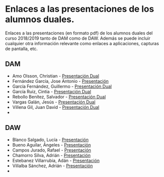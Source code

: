 # Enlaces a las presentaciones de los alumnos duales.

Enlaces a las presentaciones (en formato pdf) de los alumnos duales del curso 2018/2019 tanto de DAM como de DAW. Además se puede incluir cualquier otra información relevante como enlaces a aplicaciones, capturas de pantalla, etc.

## DAM

* Amo Olsson, Christian - [Presentación Dual](https://view.genial.ly/5c80f9d27a47dd56b8a4c5ee/presentacion-dual)
* Fernández García, Jose Antonio - [Presentación](https://github.com/joseanfernandez/presentacion-dual-fc)
* García Fernández, Guillermo - [Presentación Dual](https://github.com/GuillermoGarcia/presentacion-dual-2019)
* García Ruiz, Cintia - [Presentación Dual](https://view.genial.ly/5c84def0173b166bd5a7c03e/presentacion-dual)
* Rebollo Benítez, Salvador - [Presentación Dual](https://github.com/SalvaRebollo/Presentacion-Dual-DEKRA-Salvador-Rebollo-Benitez-2019) 
* Vargas Galán, Jesús - [Presentación Dual](https://view.genial.ly/5c7e509b7d15495764fb478e/presentacion-dual)
* Villena Gil, Juan David - [Presentación Dual](https://view.genial.ly/5c80fb174f100145bf66f01d/presentacion-dual) 
* 
## DAW

* Blanco Salgado, Lucía - [Presentación](https://github.com/joseanfernandez/presentacion-dual-fc)
* Bueno Aguilar, Ángeles - [Presentación](https://github.com/angelesbueno/formaciondual2)
* Campos Jurado, Rafael - [Presentación](https://github.com/rafacampjurado/presentacion2018-19/blob/master/Formaci%C3%B3n%20dual%202018-2019.pdf) 
* Chamorro Silva, Adrián - [Presentación](https://github.com/AdrianChSilva/Presentacion-Dual-CGI)
* Estebanez Villarrubia, Adán - [Presentación](https://github.com/AdanEstebanez99/Presentacion-DUAL-2DAW/blob/master/Presentacion%20DUAL%202DAW.pdf) 
* Villalba Sánchez, Adrián - [Presentación](https://github.com/AdrianVillalbaSanchez/Presentacion_Dual_2)
*
